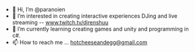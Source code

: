 - 👋 Hi, I’m @paranoien
- 👀 I’m interested in creating interactive experiences DJing and live streaming -- www.twitch.tv/djrenshuu
- 🌱 I’m currently learning creating games and unity and programming in c#.
- 📫 How to reach me ... hotcheeseandegg@gmail.com

<!---
paranoien/paranoien is a ✨ special ✨ repository because its `README.md` (this file) appears on your GitHub profile.
You can click the Preview link to take a look at your changes.
--->
